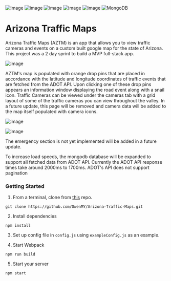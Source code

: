 ![image](https://img.shields.io/badge/JavaScript-323330?style=for-the-badge&logo=javascript&logoColor=F7DF1E) ![image](https://img.shields.io/badge/React-20232A?style=for-the-badge&logo=react&logoColor=61DAFB) ![image](https://img.shields.io/badge/CSS3-1572B6?style=for-the-badge&logo=css3&logoColor=white) ![image](https://img.shields.io/badge/HTML5-E34F26?style=for-the-badge&logo=html5&logoColor=white) ![image](https://img.shields.io/badge/Express.js-000000?style=for-the-badge&logo=express&logoColor=white) ![MongoDB](https://img.shields.io/badge/MongoDB-%234ea94b.svg?style=for-the-badge&logo=mongodb&logoColor=white)

# Arizona Traffic Maps
Arizona Traffic Maps (AZTM) is an app that allows you to view traffic cameras and events on a custom built google map for the state of Arizona. This project was a 2 day sprint to build a MVP full-stack app.

![image](https://lh3.googleusercontent.com/8vx06nJxucGnL_10P1MaSZkHpWRFNE-LOJ4ZU5JVzSfwCZEsQ21607gtTQQtoKehxOrufXAJNUBiDyLjymsmBOZ9-qv2tTkzs7T-1h9qrVUx9RRVSEj6Kn6kwnoKZY83ANLQPagpMA=w2400)

AZTM's map is populated with orange drop pins that are placed in accordance with the latitude and longitude coordinates of traffic events that are fetched from the ADOT API. Upon clicking one of these drop pins appears an information window displaying the road event along with a snail icon.  Traffic Cameras can be viewed under the cameras tab with a grid layout of some of the traffic cameras you can view throughout the valley. In a future update, this page will be removed and camera data will be added to the map itself populated with camera icons.  

![image](https://lh3.googleusercontent.com/dGpPPGPNsH0PLOZ0HK3GjCxOBQueY1lY8O7FgZyRvJC3aiTpV-mKuTT7uc4MC2oNkHDshYWjxiEpYT9BKQq_HHMA0r4OjFsLkn8hmsIepX2z3mZJk82csFRn1rEDzjh7_sY4VQaXqA=w2400)

![image](https://lh3.googleusercontent.com/u13JWK3EF4aPjr6-i0nDI-toDSg30lwJ1PP26kuFwegQT2LScDveBt0z_4dq0G3l33ar8bVlPzY08ZLg87LXAO2AuT8TA1nia-ovbbHfrvFMXDIDDfsU8TD3e1G9NI1R9KZaN_xtEQ=w2400)

 The emergency section is not yet implemented will be added in a future update.

To increase load speeds, the mongodb database will be expanded to support all fetched data from ADOT API.  Currently the ADOT API response times take around 2000ms to 1700ms.  ADOT's API does not support pagination

### Getting Started
1. From a terminal, clone from [this](https://github.com/OwenMY/Arizona-Traffic-Maps.git) repo.
```
git clone https://github.com/OwenMY/Arizona-Traffic-Maps.git
```
2. Install dependencies
```
npm install
```

3. Set up config file in `config.js` using `exampleConfig.js` as an example.

4. Start Webpack
```
npm run build
```
5. Start your server
```
npm start
```
